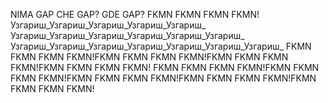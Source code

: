 NIMA GAP
CHE GAP? 
GDE GAP?
FKMN FKMN FKMN FKMN!
Узгариш_Узгариш_Узгариш_Узгариш_Узгариш_
Узгариш_Узгариш_Узгариш_Узгариш_Узгариш_Узгариш_
Узгариш_Узгариш_Узгариш_Узгариш_Узгариш_Узгариш_Узгариш_
FKMN FKMN FKMN FKMN!FKMN FKMN FKMN FKMN!FKMN FKMN FKMN FKMN!FKMN FKMN FKMN FKMN!
FKMN FKMN FKMN FKMN!FKMN FKMN FKMN FKMN!FKMN FKMN FKMN FKMN!FKMN FKMN FKMN FKMN!FKMN FKMN FKMN FKMN!
